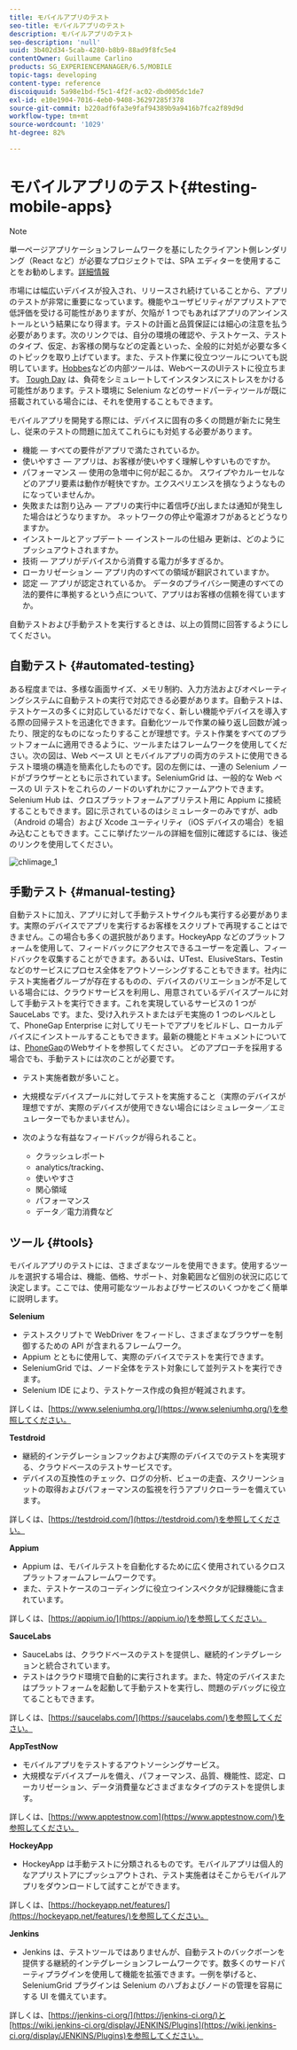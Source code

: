 ```yaml
---
title: モバイルアプリのテスト
seo-title: モバイルアプリのテスト
description: モバイルアプリのテスト
seo-description: 'null'
uuid: 3b402d34-5cab-4280-b8b9-88ad9f8fc5e4
contentOwner: Guillaume Carlino
products: SG_EXPERIENCEMANAGER/6.5/MOBILE
topic-tags: developing
content-type: reference
discoiquuid: 5a98e1bd-f5c1-4f2f-ac02-dbd005dc1de7
exl-id: e10e1904-7016-4eb0-9408-36297285f378
source-git-commit: b220adf6fa3e9faf94389b9a9416b7fca2f89d9d
workflow-type: tm+mt
source-wordcount: '1029'
ht-degree: 82%

---
```


# モバイルアプリのテスト{#testing-mobile-apps}

>[!NOTE]
>
>単一ページアプリケーションフレームワークを基にしたクライアント側レンダリング（React など）が必要なプロジェクトでは、SPA エディターを使用することをお勧めします。[詳細情報](/help/sites-developing/spa-overview.md)

市場には幅広いデバイスが投入され、リリースされ続けていることから、アプリのテストが非常に重要になっています。機能やユーザビリティがアプリストアで低評価を受ける可能性がありますが、欠陥が 1 つでもあればアプリのアンインストールという結果になり得ます。テストの計画と品質保証には細心の注意を払う必要があります。次のリンクでは、自分の環境の確認や、テストケース、テストのタイプ、仮定、お客様の関与などの定義といった、全般的に対処が必要な多くのトピックを取り上げています。また、テスト作業に役立つツールについても説明しています。[Hobbes](/help/sites-developing/hobbes.md)などの内部ツールは、WebベースのUIテストに役立ちます。 [Tough Day](/help/sites-developing/tough-day.md) は、負荷をシミュレートしてインスタンスにストレスをかける可能性があります。テスト環境に Selenium などのサードパーティツールが既に搭載されている場合には、それを使用することもできます。

モバイルアプリを開発する際には、デバイスに固有の多くの問題が新たに発生し、従来のテストの問題に加えてこれらにも対処する必要があります。

* 機能 — すべての要件がアプリで満たされているか。
* 使いやすさ — アプリは、お客様が使いやすく理解しやすいものですか。
* パフォーマンス — 使用の急増中に何が起こるか。 スワイプやカルーセルなどのアプリ要素は動作が軽快ですか。エクスペリエンスを損なうようなものになっていませんか。
* 失敗または割り込み — アプリの実行中に着信呼び出しまたは通知が発生した場合はどうなりますか。 ネットワークの停止や電源オフがあるとどうなりますか。
* インストールとアップデート — インストールの仕組み 更新は、どのようにプッシュアウトされますか。
* 技術 — アプリがデバイスから消費する電力が多すぎるか。
* ローカリゼーション — アプリ内のすべての領域が翻訳されていますか。
* 認定 — アプリが認定されているか。 データのプライバシー関連のすべての法的要件に準拠するという点について、アプリはお客様の信頼を得ていますか。

自動テストおよび手動テストを実行するときは、以上の質問に回答するようにしてください。

## 自動テスト  {#automated-testing}

ある程度までは、多様な画面サイズ、メモリ制約、入力方法およびオペレーティングシステムに自動テストの実行で対応できる必要があります。自動テストは、テストケースの多くに対応しているだけでなく、新しい機能やデバイスを導入する際の回帰テストを迅速化できます。自動化ツールで作業の繰り返し回数が減ったり、限定的なものになったりすることが理想です。テスト作業をすべてのプラットフォームに適用できるように、ツールまたはフレームワークを使用してください。次の図は、Web ベース UI とモバイルアプリの両方のテストに使用できるテスト環境の構造を簡素化したものです。図の左側には、一連の Selenium ノードがブラウザーとともに示されています。SeleniumGrid は、一般的な Web ベースの UI テストをこれらのノードのいずれかにファームアウトできます。Selenium Hub は、クロスプラットフォームアプリテスト用に Appium に接続することもできます。図に示されているのはシミュレーターのみですが、adb（Android の場合）および Xcode ユーティリティ（iOS デバイスの場合）を組み込むこともできます。ここに挙げたツールの詳細を個別に確認するには、後述のリンクを使用してください。

![chlimage_1](assets/chlimage_1.jpeg)

## 手動テスト {#manual-testing}

自動テストに加え、アプリに対して手動テストサイクルも実行する必要があります。実際のデバイスでアプリを実行するお客様をスクリプトで再現することはできません。この場合も多くの選択肢があります。HockeyApp などのプラットフォームを使用して、フィードバックにアクセスできるユーザーを定義し、フィードバックを収集することができます。あるいは、UTest、ElusiveStars、Testin などのサービスにプロセス全体をアウトソーシングすることもできます。社内にテスト実施者グループが存在するものの、デバイスのバリエーションが不足している場合には、クラウドサービスを利用し、用意されているデバイスプールに対して手動テストを実行できます。これを実現しているサービスの 1 つが SauceLabs です。また、受け入れテストまたはデモ実施の 1 つのレベルとして、PhoneGap Enterprise に対してリモートでアプリをビルドし、ローカルデバイスにインストールすることもできます。最新の機能とドキュメントについては、[PhoneGap](https://phonegap.com/)のWebサイトを参照してください。 どのアプローチを採用する場合でも、手動テストには次のことが必要です。

* テスト実施者数が多いこと。
* 大規模なデバイスプールに対してテストを実施すること（実際のデバイスが理想ですが、実際のデバイスが使用できない場合にはシミュレーター／エミュレーターでもかまいません）。
* 次のような有益なフィードバックが得られること。

   * クラッシュレポート
   * analytics/tracking、
   * 使いやすさ
   * 関心領域
   * パフォーマンス
   * データ／電力消費など

## ツール {#tools}

モバイルアプリのテストには、さまざまなツールを使用できます。使用するツールを選択する場合は、機能、価格、サポート、対象範囲など個別の状況に応じて決定します。ここでは、使用可能なツールおよびサービスのいくつかをごく簡単に説明します。

**Selenium**

* テストスクリプトで WebDriver をフィードし、さまざまなブラウザーを制御するための API が含まれるフレームワーク。
* Appium とともに使用して、実際のデバイスでテストを実行できます。
* SeleniumGrid では、ノード全体をテスト対象にして並列テストを実行できます。
* Selenium IDE により、テストケース作成の負担が軽減されます。

詳しくは、[https://www.seleniumhq.org/](https://www.seleniumhq.org/)を参照してください。

**Testdroid**

* 継続的インテグレーションフックおよび実際のデバイスでのテストを実現する、クラウドベースのテストサービスです。
* デバイスの互換性のチェック、ログの分析、ビューの走査、スクリーンショットの取得およびパフォーマンスの監視を行うアプリクローラーを備えています。

詳しくは、[https://testdroid.com/](https://testdroid.com/)を参照してください。

**Appium**

* Appium は、モバイルテストを自動化するために広く使用されているクロスプラットフォームフレームワークです。
* また、テストケースのコーディングに役立つインスペクタが記録機能に含まれています。

詳しくは、[https://appium.io/](https://appium.io/)を参照してください。

**SauceLabs**

* SauceLabs は、クラウドベースのテストを提供し、継続的インテグレーションと統合されています。
* テストはクラウド環境で自動的に実行されます。また、特定のデバイスまたはプラットフォームを起動して手動テストを実行し、問題のデバッグに役立てることもできます。

詳しくは、[https://saucelabs.com/](https://saucelabs.com/)を参照してください。

**AppTestNow**

* モバイルアプリをテストするアウトソーシングサービス。
* 大規模なデバイスプールを備え、パフォーマンス、品質、機能性、認定、ローカリゼーション、データ消費量などさまざまなタイプのテストを提供します。

詳しくは、[https://www.apptestnow.com](https://www.apptestnow.com/)を参照してください。

**HockeyApp**

* HockeyApp は手動テストに分類されるものです。モバイルアプリは個人的なアプリストアにプッシュアウトされ、テスト実施者はそこからモバイルアプリをダウンロードして試すことができます。

詳しくは、[https://hockeyapp.net/features/](https://hockeyapp.net/features/)を参照してください。

**Jenkins**

* Jenkins は、テストツールではありませんが、自動テストのバックボーンを提供する継続的インテグレーションフレームワークです。数多くのサードパーティプラグインを使用して機能を拡張できます。一例を挙げると、SeleniumGrid プラグインは Selenium のハブおよびノードの管理を容易にする UI を備えています。

詳しくは、[https://jenkins-ci.org/](https://jenkins-ci.org/)と[https://wiki.jenkins-ci.org/display/JENKINS/Plugins](https://wiki.jenkins-ci.org/display/JENKINS/Plugins)を参照してください。
